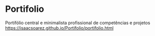 # Portifolio
Portifólio central e minimalista profissional de competências e projetos
https://isaacsoarez.github.io/Portifolio/portifolio.html
